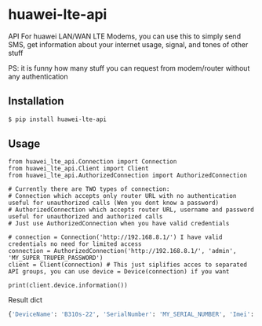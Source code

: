 # huawei-lte-api
API For huawei LAN/WAN LTE Modems,
you can use this to simply send SMS, get information about your internet usage, signal, and tones of other stuff

PS: it is funny how many stuff you can request from modem/router without any authentication

## Installation

```bash
$ pip install huawei-lte-api
```

## Usage

```python3
from huawei_lte_api.Connection import Connection
from huawei_lte_api.Client import Client
from huawei_lte_api.AuthorizedConnection import AuthorizedConnection

# Currently there are TWO types of connection:
# Connection which accepts only router URL with no authentication useful for unauthorized calls (Wen you dont know a password)
# AuthorizedConnection which accepts router URL, username and password useful for unauthorized and authorized calls
# Just use AuthorizedConnection when you have valid credentials

# connection = Connection('http://192.168.8.1/') I have valid credentials no need for limited access
connection = AuthorizedConnection('http://192.168.8.1/', 'admin', 'MY_SUPER_TRUPER_PASSWORD')
client = Client(connection) # This just siplifies acces to separated API groups, you can use device = Device(connection) if you want

print(client.device.information())
```
Result dict
```python
{'DeviceName': 'B310s-22', 'SerialNumber': 'MY_SERIAL_NUMBER', 'Imei': 'MY_IMEI', 'Imsi': 'MY_IMSI', 'Iccid': 'MY_ICCID', 'Msisdn': None, 'HardwareVersion': 'WL1B310FM03', 'SoftwareVersion': '21.311.06.03.55', 'WebUIVersion': '17.100.09.00.03', 'MacAddress1': 'EHM:MY:MAC', 'MacAddress2': None, 'ProductFamily': 'LTE', 'Classify': 'cpe', 'supportmode': None, 'workmode': 'LTE'}
```
